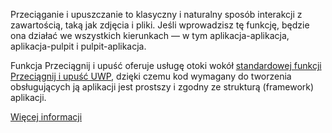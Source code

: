 ﻿Przeciąganie i upuszczanie to klasyczny i naturalny sposób interakcji z zawartością, taką jak zdjęcia i pliki. Jeśli wprowadzisz tę funkcję, będzie ona działać we wszystkich kierunkach — w tym aplikacja-aplikacja, aplikacja-pulpit i pulpit-aplikacja.

Funkcja Przeciągnij i upuść oferuje usługę otoki wokół [standardowej funkcji Przeciągnij i upuść UWP](https://docs.microsoft.com/en-us/windows/uwp/app-to-app/drag-and-drop), dzięki czemu kod wymagany do tworzenia obsługujących ją aplikacji jest prostszy i zgodny ze strukturą (framework) aplikacji.

[Więcej informacji](https://github.com/Microsoft/WindowsTemplateStudio/blob/dev/docs/features/drag-and-drop.md)
